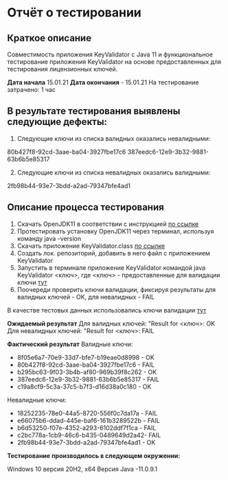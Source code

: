 # Отчёт о тестировании <KeyValidator>

## Краткое описание
Совместимость приложения KeyValidator c Java 11 и функциональное тестирование приложения KeyValidator на основе предоставленных для тестирования лицензионных ключей.

**Дата начала** 15.01.21
**Дата окончания** - 15.01.21
На тестирование затрачено: 1 час

## В результате тестирования выявлены следующие дефекты:

1. Следующие ключи из списка валидных оказались невалидными:

80b427f8-92cd-3aae-ba04-3927fbe17c6
387eedc6-12e9-3b32-9881-63b6b5e85317

2. Следующие ключи из списка невалидных оказались валидными:

2fb98b44-93e7-3bdd-a2ad-79347bfe4ad1

## Описание процесса тестирования
1. Скачать OpenJDK11 в соответствии с инструкцией [по ссылке](https://github.com/netology-code/javaqa-homeworks/blob/master/intro/openjdk11-manual.md)
2. Протестировать установку OpenJDK11 через терминал, используя команду java -version
3. Скачать приложение KeyValidator.class [по ссылке](https://github.com/netology-code/javaqa-homeworks/blob/master/intro/artifacts/KeyValidator.class)
4. Создать лок. репозиторий, добавить в него файл с приложением KeyValidator
5. Запустить в терминале приложение KeyValidator командой java KeyValidator <ключ>, где <ключ> - предоставленные для валидации ключи [тут](https://github.com/netology-code/javaqa-homeworks/blob/master/intro/user-manual.md)
6. Поочереди проверить ключи валидации, фиксируя результаты для валидных ключей - ОК, для невалидных - FAIL

В качестве тестовых данных использовались ключи валидации [тут](https://github.com/netology-code/javaqa-homeworks/blob/master/intro/user-manual.md)

**Ожидаемый результат**
Для валидных ключей: "Result for <ключ>: OK
Для невалидных ключей: "Result for <ключ>: FAIL

**Фактический результат**
Валидные ключи:

- 8f05e6a7-70e9-33d7-bfe7-b19eae0d8998 - OK
- 80b427f8-92cd-3aae-ba04-3927fbe17c6 - FAIL
- b295bc63-9f03-3b4b-af80-969b39f8c262 - OK
- 387eedc6-12e9-3b32-9881-63b6b5e85317 - FAIL
- c19a8cf9-5c3a-37c5-b7f3-d16d38a0c180 - OK

Невалидные ключи:

- 18252235-78e0-44a5-8720-556f0c7da17a - FAIL
- e66075b6-ddad-445e-baf6-161b3289522b - FAIL
- b6d53250-f07e-4352-a293-6102ddf7f1ca - FAIL
- c2bc778a-1cb9-46c6-b435-0489649d2a42- FAIL
- 2fb98b44-93e7-3bdd-a2ad-79347bfe4ad1 - OK

**Тестирование производилось в следующем окружении:**

Windows 10 версия 20Н2, x64
Версия Java -11.0.9.1
